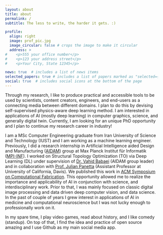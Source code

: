 ```yaml
---
layout: about
title: about
permalink: /
subtitle: The less to write, the harder it gets. :)

profile:
  align: right
  image: prof_pic.jpg
  image_circular: false # crops the image to make it circular
  address: >
#    <p>555 your office number</p>
#    <p>123 your address street</p>
#    <p>Your City, State 12345</p>

news: true  # includes a list of news items
selected_papers: true # includes a list of papers marked as "selected={true}"
social: true  # includes social icons at the bottom of the page
---
```


Through my research, I like to produce practical and accessible tools to be used by scientists, content creators, engineers, and end-users as a connecting media between different domains. I plan to do this by devising self-supervised physics-aware deep learning method. I am interested in applications of AI (mostly deep learning) in computer graphics, science, and generally digital twin. Currently, I am looking for an unique PhD opportunity and I plan to continue my research career in industry!

I am a MSc Computer Engineering graduate from Iran University of Science and Technology (IUST) and I am working as a machine learning engineer. Previously, I did a research internship in Artificial Intelligence aided Design and Manufacturing (<a href="https://aidam.mpi-inf.mpg.de/">AIDAM</a>) group at Max Planck Institut für Informatik (<a href="https://www.mpi-inf.mpg.de/home/">MPI-INF</a>). I worked on Structural Topology Optimization (TO) via Deep Learning (DL) under supervision of <a href="https://aidam.mpi-inf.mpg.de/?view=people_vahid">Dr. Vahid Babaei</a> (AIDAM group leader) and in collaboration with <a href="https://julianpanetta.com/">Prof. Julian Panetta</a> (Assistant Professor at University of California, Davis). We published this work in <a href="https://scf.acm.org">ACM Symposium on Computational Fabrication</a>. This opportunity allowed me to realize the importance and applicability of AI in conjunction with science, and interdisciplinary work. Prior to that, I was mainly focused on classic digital image processing and data driven deep computer vision, and data science. In the past of couple of years I grew interest in applications of AI in medicine and computational neuroscience but I was not lucky enough to professionally work on it.

In my spare time, I play video games, read about history, and I like comedy (standup). On top of that, I find the idea and practice of open source amazing and I use Github as my main social media app.
